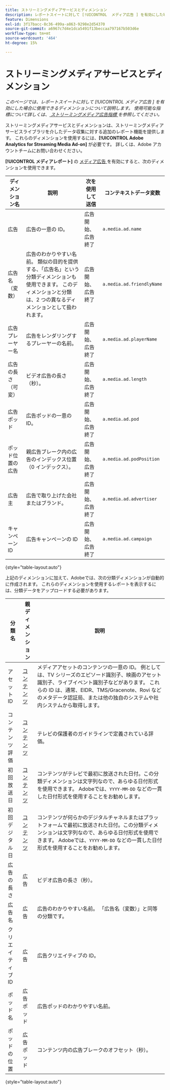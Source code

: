 ```yaml
---
title: ストリーミングメディアサービスとディメンション
description: レポートスイートに対して [!UICONTROL  メディア広告 ] を有効にした場合に使用可能なディメンション。
feature: Dimensions
exl-id: 3f17bacc-8c36-499a-a863-9298e2d54370
source-git-commit: a6967c7d4e1dca5491f13beccaa797167b503d6e
workflow-type: tm+mt
source-wordcount: '464'
ht-degree: 15%

---
```


# ストリーミングメディアサービスとディメンション

*このページでは、レポートスイートに対して [!UICONTROL  メディア広告 ] を有効にした場合に使用できるディメンションについて説明します。 使用可能な指標について詳しくは、[ ストリーミングメディア広告指標 ](../metrics/sm-ads.md) を参照してください。*

ストリーミングメディアサービスとディメンションは、ストリーミングメディアサービスライブラリを介したデータ収集に対する追加のレポート機能を提供します。 これらのディメンションを使用するには、**[!UICONTROL Adobe Analytics for Streaming Media Ad-on]** が必要です。 詳しくは、Adobe アカウントチームにお問い合わせください。

**[!UICONTROL メディアレポート]** の [ メディア広告 ](/help/admin/tools/manage-rs/edit-settings/media-management.md) を有効にすると、次のディメンションを使用できます。

| ディメンション名 | 説明 | 次を使用して送信 | コンテキストデータ変数 |
| --- | --- | --- | --- |
| 広告 | 広告の一意の ID。 | 広告開始、広告終了 | `a.media.ad.name` |
| 広告名（変数） | 広告のわかりやすい名前。 類似の目的を提供する、「広告名」という分類ディメンションも使用できます。 このディメンションと分類は、2 つの異なるディメンションとして扱われます。 | 広告開始、広告終了 | `a.media.ad.friendlyName` |
| 広告プレーヤー名 | 広告をレンダリングするプレーヤーの名前。 | 広告開始、広告終了 | `a.media.ad.playerName` |
| 広告の長さ（可変） | ビデオ広告の長さ（秒）。 | 広告開始、広告終了 | `a.media.ad.length` |
| 広告ポッド | 広告ポッドの一意の ID。 | 広告開始、広告終了 | `a.media.ad.pod` |
| ポッド位置の広告 | 親広告ブレーク内の広告のインデックス位置（0 インデックス）。 | 広告開始、広告終了 | `a.media.ad.podPosition` |
| 広告主 | 広告で取り上げた会社またはブランド。 | 広告開始、広告終了 | `a.media.ad.advertiser` |
| キャンペーン ID | 広告キャンペーンの ID | 広告開始、広告終了 | `a.media.ad.campaign` |

{style="table-layout:auto"}

上記のディメンションに加えて、Adobeでは、次の分類ディメンションが自動的に作成されます。 これらのディメンションを使用するレポートを表示するには、分類データをアップロードする必要があります。

| 分類名 | 親ディメンション | 説明 |
| --- | --- | --- |
| アセット ID | [コンテンツ](sm-core.md) | メディアアセットのコンテンツの一意の ID。 例としては、TV シリーズのエピソード識別子、映画のアセット識別子、ライブイベント識別子などがあります。 これらの ID は、通常、EIDR、TMS/Gracenote、Rovi などのメタデータ認証局、または他の独自のシステムや社内システムから取得します。 |
| コンテンツ評価 | [コンテンツ](sm-core.md) | テレビの保護者のガイドラインで定義されている評価。 |
| 初回放送日 | [コンテンツ](sm-core.md) | コンテンツがテレビで最初に放送された日付。この分類ディメンションは文字列なので、あらゆる日付形式を使用できます。 Adobeでは、`YYYY-MM-DD` などの一貫した日付形式を使用することをお勧めします。 |
| 初回デジタル日 | [コンテンツ](sm-core.md) | コンテンツが何らかのデジタルチャネルまたはプラットフォームで最初に放送された日付。この分類ディメンションは文字列なので、あらゆる日付形式を使用できます。 Adobeでは、`YYYY-MM-DD` などの一貫した日付形式を使用することをお勧めします。 |
| 広告の長さ | 広告 | ビデオ広告の長さ（秒）。 |
| 広告名 | 広告 | 広告のわかりやすい名前。 「広告名（変数）」と同等の分類です。 |
| クリエイティブ ID | 広告 | 広告クリエイティブの ID。 |
| ポッド名 | 広告ポッド | 広告ポッドのわかりやすい名前。 |
| ポッドの位置 | 広告ポッド | コンテンツ内の広告ブレークのオフセット（秒）。 |

{style="table-layout:auto"}
